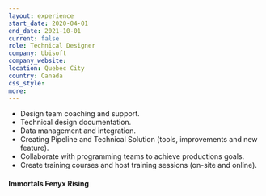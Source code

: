 ```yaml
---
layout: experience
start_date: 2020-04-01
end_date: 2021-10-01
current: false
role: Technical Designer
company: Ubisoft
company_website: 
location: Quebec City
country: Canada
css_style: 
more:
---
```


- Design team coaching and support.
- Technical design documentation.
- Data management and integration.
- Creating Pipeline and Technical Solution (tools, improvements and new feature).
- Collaborate with programming teams to achieve productions goals.
- Create training courses and host training sessions (on-site and online).

#### Immortals Fenyx Rising
